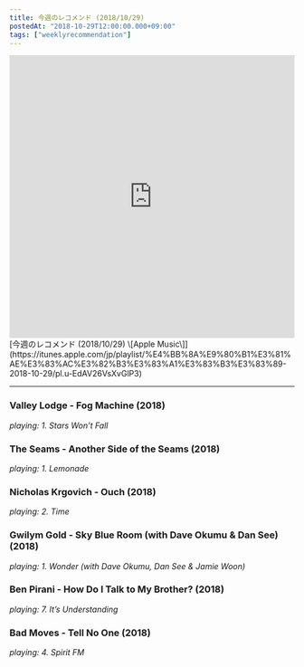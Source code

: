 ```yaml
---
title: 今週のレコメンド (2018/10/29)
postedAt: "2018-10-29T12:00:00.000+09:00"
tags: ["weeklyrecommendation"]
---
```


<iframe src="https://tools.applemusic.com/embed/v1/playlist/pl.u-EdAV26VsXvGlP3?country=jp" height="500px" width="100%" frameborder="0"></iframe> [今週のレコメンド (2018/10/29) \[Apple Music\]](https://itunes.apple.com/jp/playlist/%E4%BB%8A%E9%80%B1%E3%81%AE%E3%83%AC%E3%82%B3%E3%83%A1%E3%83%B3%E3%83%89-2018-10-29/pl.u-EdAV26VsXvGlP3) 

---

### Valley Lodge - Fog Machine (2018)

_playing: 1\. Stars Won’t Fall_

### The Seams - Another Side of the Seams (2018)

_playing: 1\. Lemonade_

### Nicholas Krgovich - Ouch (2018)

_playing: 2\. Time_

### Gwilym Gold - Sky Blue Room (with Dave Okumu & Dan See) (2018)

_playing: 1\. Wonder (with Dave Okumu, Dan See & Jamie Woon)_

### Ben Pirani - How Do I Talk to My Brother? (2018)

_playing: 7\. It’s Understanding_

### Bad Moves - Tell No One (2018)

_playing: 4\. Spirit FM_